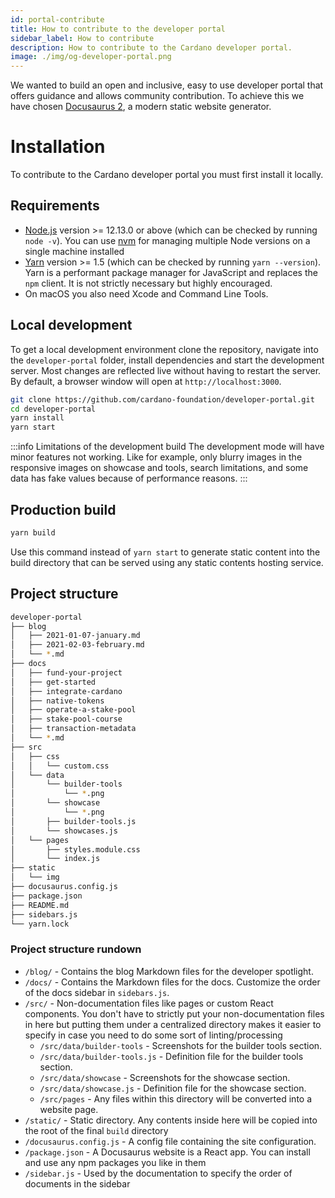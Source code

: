 ```yaml
---
id: portal-contribute
title: How to contribute to the developer portal
sidebar_label: How to contribute
description: How to contribute to the Cardano developer portal.
image: ./img/og-developer-portal.png
---
```


We wanted to build an open and inclusive, easy to use developer portal that offers guidance and allows community contribution. To achieve this we have chosen [Docusaurus 2](https://v2.docusaurus.io/), a modern static website generator.

# Installation

To contribute to the Cardano developer portal you must first install it locally.

## Requirements

- [Node.js](https://nodejs.org/en/download/) version >= 12.13.0 or above (which can be checked by running `node -v`). You can use [nvm](https://github.com/nvm-sh/nvm) for managing multiple Node versions on a single machine installed
- [Yarn](https://yarnpkg.com/en/) version >= 1.5 (which can be checked by running `yarn --version`). Yarn is a performant package manager for JavaScript and replaces the `npm` client. It is not strictly necessary but highly encouraged.
- On macOS you also need Xcode and Command Line Tools.

## Local development
To get a local development environment clone the repository, navigate into the `developer-portal` folder, install dependencies and start the development server. Most changes are reflected live without having to restart the server. By default, a browser window will open at `http://localhost:3000`.

```sh
git clone https://github.com/cardano-foundation/developer-portal.git
cd developer-portal
yarn install
yarn start
```

:::info Limitations of the development build
The development mode will have minor features not working. Like for example, only blurry images in the responsive images on showcase and tools, search limitations, and some data has fake values because of performance reasons.
:::

## Production build
```sh
yarn build
```
Use this command instead of `yarn start` to generate static content into the build directory that can be served using any static contents hosting service.

## Project structure

```sh
developer-portal
├── blog
│   ├── 2021-01-07-january.md
│   ├── 2021-02-03-february.md
│   └── *.md
├── docs
│   ├── fund-your-project
│   ├── get-started
│   ├── integrate-cardano
│   ├── native-tokens
│   ├── operate-a-stake-pool
│   ├── stake-pool-course
│   ├── transaction-metadata
│   └── *.md
├── src
│   ├── css
│   │   └── custom.css
│   └── data
│       └── builder-tools
│           └── *.png
│       └── showcase
│           └── *.png
│       ├── builder-tools.js
│       └── showcases.js
│   └── pages
│       ├── styles.module.css
│       └── index.js
├── static
│   └── img
├── docusaurus.config.js
├── package.json
├── README.md
├── sidebars.js
└── yarn.lock
```

### Project structure rundown

- `/blog/` - Contains the blog Markdown files for the developer spotlight.
- `/docs/` - Contains the Markdown files for the docs. Customize the order of the docs sidebar in `sidebars.js`. 
- `/src/` - Non-documentation files like pages or custom React components. You don't have to strictly put your non-documentation files in here but putting them under a centralized directory makes it easier to specify in case you need to do some sort of linting/processing
    - `/src/data/builder-tools` - Screenshots for the builder tools section.
    - `/src/data/builder-tools.js` - Definition file for the builder tools section.
    - `/src/data/showcase` - Screenshots for the showcase section.
    - `/src/data/showcase.js` - Definition file for the showcase section.
    - `/src/pages` - Any files within this directory will be converted into a website page. 
- `/static/` - Static directory. Any contents inside here will be copied into the root of the final `build` directory
- `/docusaurus.config.js` - A config file containing the site configuration. 
- `/package.json` - A Docusaurus website is a React app. You can install and use any npm packages you like in them
- `/sidebar.js` - Used by the documentation to specify the order of documents in the sidebar

